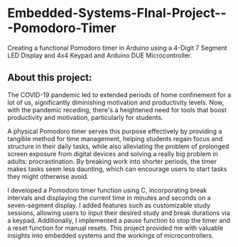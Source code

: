 # Embedded-Systems-FInal-Project---Pomodoro-Timer
Creating a functional Pomodoro timer in Arduino using a 4-Digit 7 Segment LED Display and 4x4 Keypad and Arduino DUE Microcontroller.

## About this project:
The COVID-19 pandemic led to extended periods of home confinement for a lot of us, significantly diminishing motivation and productivity levels. Now, with the pandemic receding, there's a heightened need for tools that boost productivity and motivation, particularly for students.

A physical Pomodoro timer serves this purpose effectively by providing a tangible method for time management, helping students regain focus and structure in their daily tasks, while also alleviating the problem of prolonged screen exposure from digital devices and solving a really big problem in adults: procrastination. By breaking work into shorter periods, the timer makes tasks seem less daunting, which can encourage users to start tasks they might otherwise avoid.

I developed a Pomodoro timer function using C, incorporating break intervals and displaying the current time in minutes and seconds on a seven-segment display. I added features such as customizable study sessions, allowing users to input their desired study and break durations via a keypad. Additionally, I implemented a pause function to stop the timer and a reset function for manual resets. This project provided me with valuable insights into embedded systems and the workings of microcontrollers.
